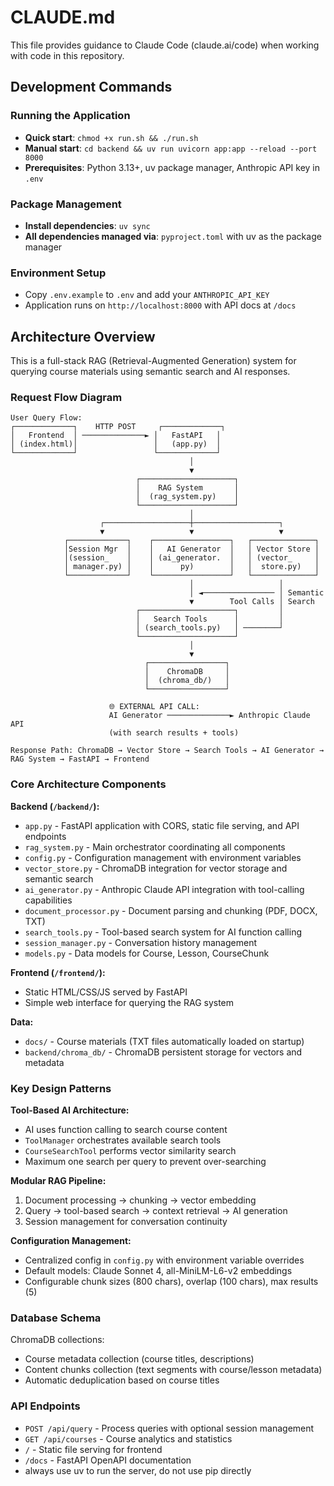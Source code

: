 # CLAUDE.md

This file provides guidance to Claude Code (claude.ai/code) when working with code in this repository.

## Development Commands

### Running the Application
- **Quick start**: `chmod +x run.sh && ./run.sh`
- **Manual start**: `cd backend && uv run uvicorn app:app --reload --port 8000`
- **Prerequisites**: Python 3.13+, uv package manager, Anthropic API key in `.env`

### Package Management
- **Install dependencies**: `uv sync`
- **All dependencies managed via**: `pyproject.toml` with uv as the package manager

### Environment Setup
- Copy `.env.example` to `.env` and add your `ANTHROPIC_API_KEY`
- Application runs on `http://localhost:8000` with API docs at `/docs`

## Architecture Overview

This is a full-stack RAG (Retrieval-Augmented Generation) system for querying course materials using semantic search and AI responses.

### Request Flow Diagram

```text
User Query Flow:
┌─────────────┐    HTTP POST     ┌─────────────┐
│   Frontend  │ ──────────────► │   FastAPI   │
│ (index.html)│                 │   (app.py)  │
└─────────────┘                 └─────────────┘
                                        │
                                        ▼
                            ┌─────────────────────┐
                            │    RAG System       │
                            │  (rag_system.py)    │
                            └─────────────────────┘
                                        │
                    ┌───────────────────┼───────────────────┐
                    ▼                   ▼                   ▼
            ┌─────────────┐    ┌─────────────────┐   ┌──────────────┐
            │Session Mgr  │    │   AI Generator  │   │ Vector Store │
            │(session_    │    │ (ai_generator.  │   │ (vector_     │
            │ manager.py) │    │      py)        │   │  store.py)   │
            └─────────────┘    └─────────────────┘   └──────────────┘
                                        │                   │
                                        │ ◄──────────────── │ Semantic
                                        ▼        Tool Calls │ Search
                            ┌─────────────────────┐         │
                            │   Search Tools      │         │
                            │ (search_tools.py)   │ ────────┘
                            └─────────────────────┘
                                        │
                                        ▼
                              ┌─────────────────┐
                              │    ChromaDB     │
                              │  (chroma_db/)   │
                              └─────────────────┘
                                        
                      🌐 EXTERNAL API CALL:
                      AI Generator ──────────────► Anthropic Claude API
                      (with search results + tools)

Response Path: ChromaDB → Vector Store → Search Tools → AI Generator → RAG System → FastAPI → Frontend
```

### Core Architecture Components

**Backend (`/backend/`):**
- `app.py` - FastAPI application with CORS, static file serving, and API endpoints
- `rag_system.py` - Main orchestrator coordinating all components
- `config.py` - Configuration management with environment variables
- `vector_store.py` - ChromaDB integration for vector storage and semantic search
- `ai_generator.py` - Anthropic Claude API integration with tool-calling capabilities
- `document_processor.py` - Document parsing and chunking (PDF, DOCX, TXT)
- `search_tools.py` - Tool-based search system for AI function calling
- `session_manager.py` - Conversation history management
- `models.py` - Data models for Course, Lesson, CourseChunk

**Frontend (`/frontend/`):**
- Static HTML/CSS/JS served by FastAPI
- Simple web interface for querying the RAG system

**Data:**
- `docs/` - Course materials (TXT files automatically loaded on startup)
- `backend/chroma_db/` - ChromaDB persistent storage for vectors and metadata

### Key Design Patterns

**Tool-Based AI Architecture:**
- AI uses function calling to search course content
- `ToolManager` orchestrates available search tools
- `CourseSearchTool` performs vector similarity search
- Maximum one search per query to prevent over-searching

**Modular RAG Pipeline:**
1. Document processing → chunking → vector embedding
2. Query → tool-based search → context retrieval → AI generation
3. Session management for conversation continuity

**Configuration Management:**
- Centralized config in `config.py` with environment variable overrides
- Default models: Claude Sonnet 4, all-MiniLM-L6-v2 embeddings
- Configurable chunk sizes (800 chars), overlap (100 chars), max results (5)

### Database Schema

ChromaDB collections:
- Course metadata collection (course titles, descriptions)
- Content chunks collection (text segments with course/lesson metadata)
- Automatic deduplication based on course titles

### API Endpoints

- `POST /api/query` - Process queries with optional session management
- `GET /api/courses` - Course analytics and statistics
- `/` - Static file serving for frontend
- `/docs` - FastAPI OpenAPI documentation
- always use uv to run the server, do not use pip directly